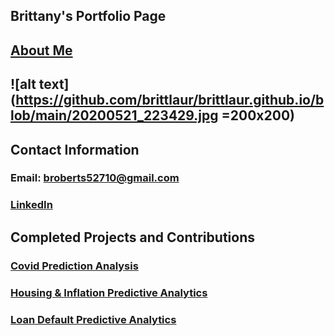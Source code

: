 ## Brittany's Portfolio Page

## <a href="https://brittlaur.github.io/about-me.html">About Me</a>
## ![alt text](https://github.com/brittlaur/brittlaur.github.io/blob/main/20200521_223429.jpg =200x200)

## Contact Information
### Email: broberts52710@gmail.com
### <a href="https://www.linkedin.com/in/brittany-roberts-699905ba/">LinkedIn</a>

## Completed Projects and Contributions

### <a href="https://brittlaur.github.io/covid-prediction-project.html">Covid Prediction Analysis</a>
### <a href="https://brittlaur.github.io/housing.html">Housing & Inflation Predictive Analytics</a>
### <a href="https://brittlaur.github.io/loan.html">Loan Default Predictive Analytics</a>
